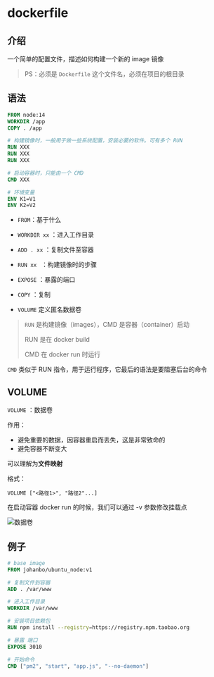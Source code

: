 # dockerfile

## 介绍

一个简单的配置文件，描述如何构建一个新的 image 镜像

> PS：必须是 `Dockerfile` 这个文件名，必须在项目的根目录

## 语法

```dockerfile
FROM node:14
WORKDIR /app
COPY . /app

# 构建镜像时，一般用于做一些系统配置，安装必要的软件。可有多个 RUN
RUN XXX
RUN XXX
RUN XXX

# 启动容器时，只能由一个 CMD
CMD XXX

# 环境变量
ENV K1=V1
ENV K2=V2
```

-   `FROM`：基于什么
-   `WORKDIR xx` ：进入工作目录

-   `ADD . xx` ：复制文件至容器

-   `RUN xx ` ：构建镜像时的步骤

-   `EXPOSE` ：暴露的端口

-   `COPY` ：复制
-   `VOLUME` 定义匿名数据卷

> `RUN` 是构建镜像（images），CMD 是容器（container）启动
>
> RUN 是在 docker build
>
> CMD 在 docker run 时运行

`CMD` 类似于 RUN 指令，用于运行程序，它最后的语法是要阻塞后台的命令

## VOLUME

`VOLUME` ：数据卷

作用：

-   避免重要的数据，因容器重启而丢失，这是非常致命的
-   避免容器不断变大

可以理解为**文件映射**

格式：

```shell
VOLUME ["<路径1>", "路径2"...]
```

在启动容器 docker run 的时候，我们可以通过 -v 参数修改挂载点

![数据卷](https://i.loli.net/2021/09/13/QiMyCPFlIEjaq7p.png)

## 例子

```dockerfile
# base image
FROM johanbo/ubuntu_node:v1

# 复制文件到容器
ADD . /var/www

# 进入工作目录
WORKDIR /var/www

# 安装项目依赖包
RUN npm install --registry=https://registry.npm.taobao.org

# 暴露 端口
EXPOSE 3010

# 开始命令
CMD ["pm2", "start", "app.js", "--no-daemon"]

```
